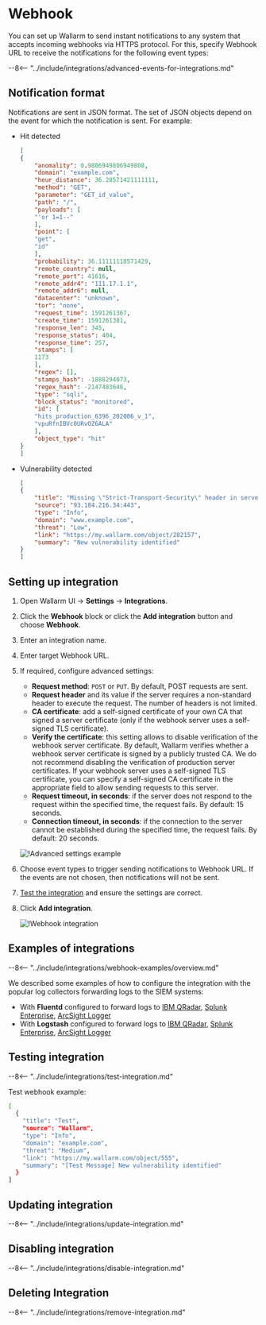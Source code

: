 # Webhook

You can set up Wallarm to send instant notifications to any system that accepts incoming webhooks via HTTPS protocol. For this, specify Webhook URL to receive the notifications for the following event types:

--8<-- "../include/integrations/advanced-events-for-integrations.md"

## Notification format

Notifications are sent in JSON format. The set of JSON objects depend on the event for which the notification is sent. For example:

* Hit detected

    ```json
    [
    {
        "anomality": 0.9806949806949808,
        "domain": "example.com",
        "heur_distance": 36.28571421111111,
        "method": "GET",
        "parameter": "GET_id_value",
        "path": "/",
        "payloads": [
        "'or 1=1--"
        ],
        "point": [
        "get",
        "id"
        ],
        "probability": 36.11111118571429,
        "remote_country": null,
        "remote_port": 41616,
        "remote_addr4": "111.17.1.1",
        "remote_addr6": null,
        "datacenter": "unknown",
        "tor": "none",
        "request_time": 1591261367,
        "create_time": 1591261381,
        "response_len": 345,
        "response_status": 404,
        "response_time": 257,
        "stamps": [
        1173
        ],
        "regex": [],
        "stamps_hash": -1888294073,
        "regex_hash": -2147483648,
        "type": "sqli",
        "block_status": "monitored",
        "id": [
        "hits_production_6396_202006_v_1",
        "vpuRfnIBVc0URvOZ6ALA"
        ],
        "object_type": "hit"
    }
    ]
    ```
* Vulnerability detected

    ```json
    [
    {
        "title": "Missing \"Strict-Transport-Security\" header in server's response at '93.184.216.34:443'",
        "source": "93.184.216.34:443",
        "type": "Info",
        "domain": "www.example.com",
        "threat": "Low",
        "link": "https://my.wallarm.com/object/282157",
        "summary": "New vulnerability identified"
    }
    ]
    ```

## Setting up integration

1. Open Wallarm UI → **Settings** → **Integrations**.
2. Click the **Webhook** block or click the **Add integration** button and choose **Webhook**.
3. Enter an integration name.
4. Enter target Webhook URL.
5. If required, configure advanced settings:

    * **Request method**: `POST` or `PUT`. By default, POST requests are sent.
    * **Request header** and its value if the server requires a non-standard header to execute the request. The number of headers is not limited.
    * **CA certificate**: add a self-signed certificate of your own CA that signed a server certificate (only if the webhook server uses a self-signed TLS certificate).
    * **Verify the certificate**: this setting allows to disable verification of the webhook server certificate. By default, Wallarm verifies whether a webhook server certificate is signed by a publicly trusted CA. We do not recommend disabling the verification of production server certificates. If your webhook server uses a self-signed TLS certificate, you can specify a self-signed CA certificate in the appropriate field to allow sending requests to this server.
    * **Request timeout, in seconds**: if the server does not respond to the request within the specified time, the request fails. By default: 15 seconds.
    * **Connection timeout, in seconds**: if the connection to the server cannot be established during the specified time, the request fails. By default: 20 seconds.

    ![!Advanced settings example](../../../images/user-guides/settings/integrations/additional-webhook-settings.png)
6. Choose event types to trigger sending notifications to Webhook URL. If the events are not chosen, then notifications will not be sent.
7. [Test the integration](#testing-integration) and ensure the settings are correct.
8. Click **Add integration**.

    ![!Webhook integration](../../../images/user-guides/settings/integrations/add-webhook-integration.png)

## Examples of integrations

--8<-- "../include/integrations/webhook-examples/overview.md"

We described some examples of how to configure the integration with the popular log collectors forwarding logs to the SIEM systems:

* With **Fluentd** configured to forward logs to [IBM QRadar](webhook-examples/fluentd-qradar.md), [Splunk Enterprise](webhook-examples/fluentd-splunk.md), [ArcSight Logger](webhook-examples/fluentd-arcsight-logger.md)
* With **Logstash** configured to forward logs to [IBM QRadar](webhook-examples/logstash-qradar.md), [Splunk Enterprise](webhook-examples/logstash-splunk.md), [ArcSight Logger](webhook-examples/logstash-arcsight-logger.md)

## Testing integration

--8<-- "../include/integrations/test-integration.md"

Test webhook example:

```bash
[
  {
    "title": "Test",
    "source": "Wallarm",
    "type": "Info",
    "domain": "example.com",
    "threat": "Medium",
    "link": "https://my.wallarm.com/object/555",
    "summary": "[Test Message] New vulnerability identified"
  }
]
```

## Updating integration

--8<-- "../include/integrations/update-integration.md"

## Disabling integration

--8<-- "../include/integrations/disable-integration.md"

## Deleting Integration

--8<-- "../include/integrations/remove-integration.md"
